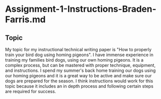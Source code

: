 # Assignment-1-Instructions-Braden-Farris.md

## Topic

My topic for my instructional technical writing paper is "How to properly train your bird dog using homing pigeons". I have immense experience in training my families bird dogs, using our own homing pigeons. It is a complex process, but can be mastered with proper technique, equipment, and instructions. I spend my summer's back home training our dogs using our homing pigeons and it is a great way to be active and make sure our dogs are prepared for the season. I think instructions would work for this topic because it includes an in depth process and following certain steps are required for success.  
